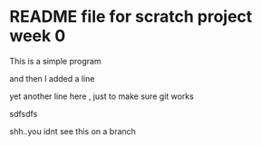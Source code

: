 # README file for scratch project week 0

This is a simple program

and then I added a line

yet another line here , just to make sure git works

sdfsdfs

shh..you idnt see this on a branch